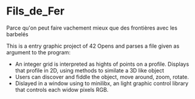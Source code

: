 # Fils_de_Fer
Parce qu'on peut faire vachement mieux que des frontières avec les barbelés 

This is a entry graphic project of 42
Opens and parses a file given as argument to the program:
- An integer grid is interpreted as hights of points on a profile.
Displays that profile in 2D, using methods to similate a 3D like object
- Users can discover and fiddle the object, move around, zoom, rotate.
- Dislayed in a window using to minilibx, an light graphic control library that controls each widow pixels RGB.
